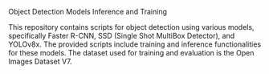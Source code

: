 Object Detection Models Inference and Training

This repository contains scripts for object detection using various models, specifically Faster R-CNN, SSD (Single Shot MultiBox Detector), and YOLOv8x. The provided scripts include training and inference functionalities for these models. The dataset used for training and evaluation is the Open Images Dataset V7.
